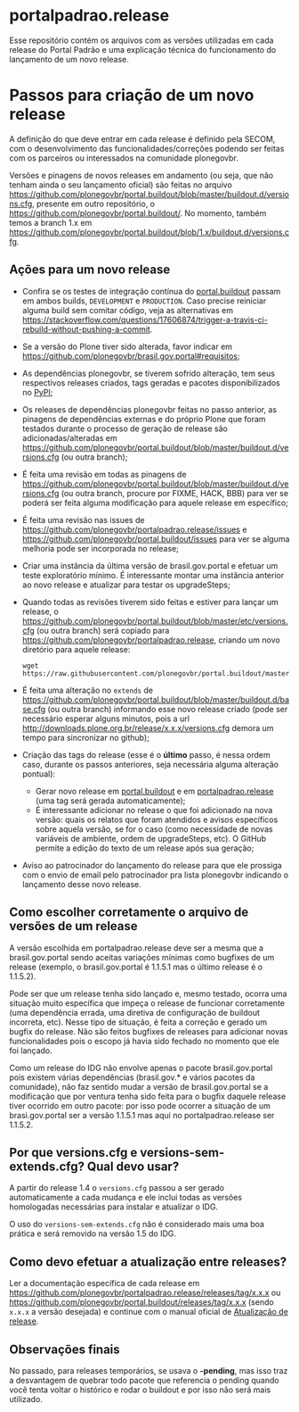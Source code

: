 portalpadrao.release
====================

Esse repositório contém os arquivos com as versões utilizadas em cada release do Portal Padrão e uma explicação técnica do funcionamento do lançamento de um novo release.

Passos para criação de um novo release
======================================

A definição do que deve entrar em cada release é definido pela SECOM, com o desenvolvimento das funcionalidades/correções podendo ser feitas com os parceiros ou interessados na comunidade plonegovbr.

Versões e pinagens de novos releases em andamento (ou seja, que não tenham ainda o seu lançamento oficial) são feitas no arquivo https://github.com/plonegovbr/portal.buildout/blob/master/buildout.d/versions.cfg, presente em outro repositório, o https://github.com/plonegovbr/portal.buildout/. No momento, também temos a branch 1.x em https://github.com/plonegovbr/portal.buildout/blob/1.x/buildout.d/versions.cfg.

Ações para um novo release
---------------------------

- Confira se os testes de integração contínua do [portal.buildout](https://travis-ci.org/plonegovbr/portal.buildout) passam em ambos builds, `DEVELOPMENT` e `PRODUCTION`. Caso precise reiniciar alguma build sem comitar código, veja as alternativas em https://stackoverflow.com/questions/17606874/trigger-a-travis-ci-rebuild-without-pushing-a-commit.
- Se a versão do Plone tiver sido alterada, favor indicar em https://github.com/plonegovbr/brasil.gov.portal#requisitos;
  <!-- PACKAGES -->
- As dependências plonegovbr, se tiverem sofrido alteração, tem seus respectivos releases criados, tags geradas e pacotes disponibilizados no [PyPI](https://pypi.org/);
- Os releases de dependências plonegovbr feitas no passo anterior, as pinagens de dependências externas e do próprio Plone que foram testados durante o processo de geração de release são adicionadas/alteradas em https://github.com/plonegovbr/portal.buildout/blob/master/buildout.d/versions.cfg (ou outra branch);
  <!-- PACKAGES -->
- É feita uma revisão em todas as pinagens de https://github.com/plonegovbr/portal.buildout/blob/master/buildout.d/versions.cfg  (ou outra branch, procure por FIXME, HACK, BBB) para ver se poderá ser feita alguma modificação para aquele release em específico;
- É feita uma revisão nas issues de https://github.com/plonegovbr/portalpadrao.release/issues e https://github.com/plonegovbr/portal.buildout/issues para ver se alguma melhoria pode ser incorporada no release;
  <!-- PACKAGES -->
- Criar uma instância da última versão de brasil.gov.portal e efetuar um teste exploratório mínimo. É interessante montar uma instância anterior ao novo release e atualizar para testar os upgradeSteps;
- Quando todas as revisões tiverem sido feitas e estiver para lançar um release, o https://github.com/plonegovbr/portal.buildout/blob/master/etc/versions.cfg (ou outra branch) será copiado para <https://github.com/plonegovbr/portalpadrao.release>, criando um novo diretório para aquele release:

    ~~~~ {.sourceCode .console}
    wget https://raw.githubusercontent.com/plonegovbr/portal.buildout/master/etc/versions.cfg
    ~~~~

- É feita uma alteração no `extends` de https://github.com/plonegovbr/portal.buildout/blob/master/buildout.d/base.cfg (ou outra branch) informando esse novo release criado (pode ser necessário esperar alguns minutos, pois a url http://downloads.plone.org.br/release/x.x.x/versions.cfg demora um tempo para sincronizar no github);
- Criação das tags do release (esse é o **último** passo, é nessa ordem caso, durante os passos anteriores, seja necessária alguma alteração pontual):
    - Gerar novo release em [portal.buildout](https://github.com/plonegovbr/portal.buildout/releases/new) e em [portalpadrao.release](https://github.com/plonegovbr/portalpadrao.release/releases/new) (uma tag será gerada automaticamente);
    - É interessante adicionar no release o que foi adicionado na nova versão: quais os relatos que foram atendidos e avisos específicos sobre aquela versão, se for o caso (como necessidade de novas variáveis de ambiente, ordem de upgradeSteps, etc). O GitHub permite a edição do texto de um release após sua geração;

- Aviso ao patrocinador do lançamento do release para que ele prossiga com o envio de email pelo patrocinador pra lista plonegovbr indicando o lançamento desse novo release.

Como escolher corretamente o arquivo de versões de um release
-------------------------------------------------------------

A versão escolhida em portalpadrao.release deve ser a mesma que a brasil.gov.portal sendo aceitas variações mínimas como bugfixes de um release (exemplo, o brasil.gov.portal é 1.1.5.1 mas o último release é o 1.1.5.2).

Pode ser que um release tenha sido lançado e, mesmo testado, ocorra uma situação muito específica que impeça o release de funcionar corretamente (uma dependência errada, uma diretiva de configuração de buildout incorreta, etc). Nesse tipo de situação, é feita a correção e gerado um bugfix do release. Não são feitos bugfixes de releases para adicionar novas funcionalidades pois o escopo já havia sido fechado no momento que ele foi lançado.

Como um release do IDG não envolve apenas o pacote brasil.gov.portal pois existem várias dependências (brasil.gov.\* e vários pacotes da comunidade), não faz sentido mudar a versão de brasil.gov.portal se a modificação que por ventura tenha sido feita para o bugfix daquele release tiver ocorrido em outro pacote: por isso pode ocorrer a situação de um brasi.gov.portal ser a versão 1.1.5.1 mas aqui no portalpadrao.release ser 1.1.5.2.

Por que versions.cfg e versions-sem-extends.cfg? Qual devo usar?
----------------------------------------------------------------

A partir do release 1.4 o `versions.cfg` passou a ser gerado automaticamente a cada mudança e ele inclui todas as versões homologadas necessárias para instalar e atualizar o IDG.

O uso do `versions-sem-extends.cfg` não é considerado mais uma boa prática e será removido na versão 1.5 do IDG.

Como devo efetuar a atualização entre releases?
-----------------------------------------------

Ler a documentação específica de cada release em <https://github.com/plonegovbr/portalpadrao.release/releases/tag/x.x.x> ou <https://github.com/plonegovbr/portal.buildout/releases/tag/x.x.x> (sendo `x.x.x` a versão desejada) e continue com o manual oficial de [Atualização de release](http://identidade-digital-de-governo-plone.readthedocs.io/en/latest/atualizacao/).

Observações finais
------------------

No passado, para releases temporários, se usava o **-pending**, mas isso traz a desvantagem de quebrar todo pacote que referencia o pending quando você tenta voltar o histórico e rodar o buildout e por isso não será mais utilizado.
